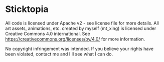 # Sticktopia

All code is licensed under Apache v2 - see license file for more details.
All art assets, animations, etc. created by myself (mt_xing) is licensed under Creative Commons 4.0 international. See https://creativecommons.org/licenses/by/4.0/ for more information.

No copyright infringement was intended. If you believe your rights have been violated, contact me and I'll see what I can do.